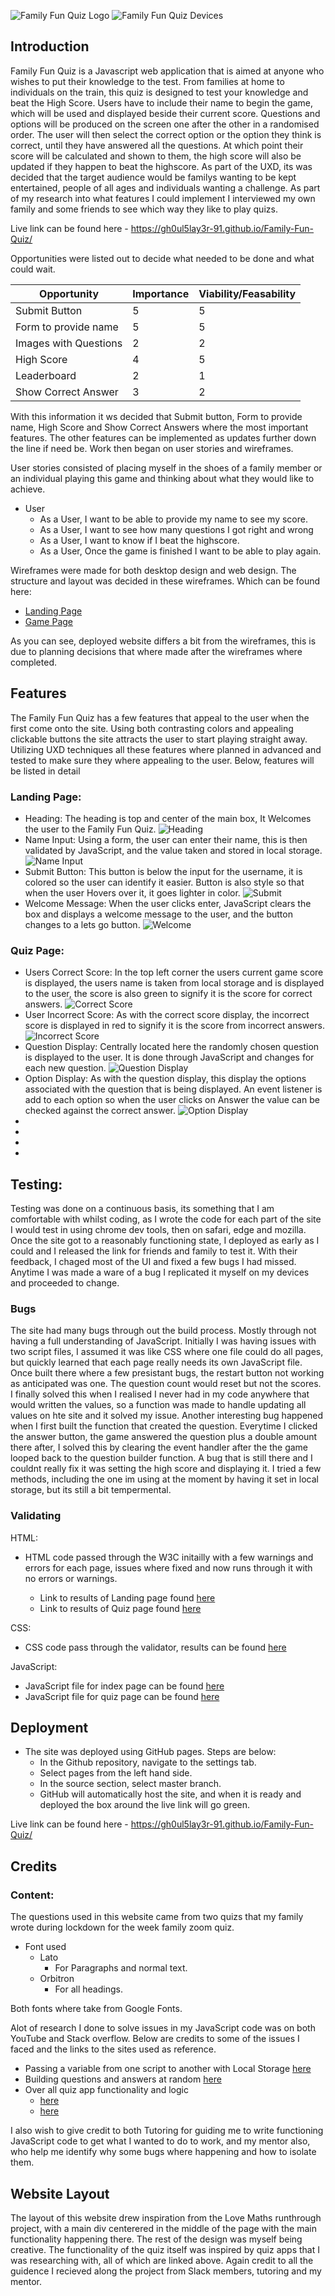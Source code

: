 ![Family Fun Quiz Logo](https://github.com/Gh0ul5lay3r-91/Family-Fun-Quiz/blob/main/assets/readme-images/Logo.png)
![Family Fun Quiz Devices](https://github.com/Gh0ul5lay3r-91/Family-Fun-Quiz/blob/main/assets/readme-images/Main%20image.png)

## Introduction

Family Fun Quiz is a Javascript web application that is aimed at anyone who wishes to put their knowledge to the test. From families at home to individuals on the train, this quiz is designed to test your knowledge and beat the High Score. Users have to include their name to begin the game, which will be used and displayed beside their current score. Questions and options will be produced on the screen one after the other in a randomised order. The user will then select the correct option or the option they think is correct, until they have answered all the questions. At which point their score will be calculated and shown to them, the high score will also be updated if they happen to beat the highscore. As part of the UXD, its was decided that the target audience would be familys wanting to be kept entertained, people of all ages and individuals wanting a challenge. As part of my research into what features I could implement I interviewed my own family and some friends to see which way they like to play quizs.

Live link can be found here - https://gh0ul5lay3r-91.github.io/Family-Fun-Quiz/

Opportunities were listed out to decide what needed to be done and what could wait.

| Opportunity                          | Importance | Viability/Feasability |
| ------------------------------------ | ---------- | --------------------- | 
| Submit Button                        | 5          | 5                     | 
| Form to provide name                 | 5          | 5                     |
| Images with Questions                | 2          | 2                     |
| High Score                           | 4          | 5                     |
| Leaderboard                          | 2          | 1                     | 
| Show Correct Answer                  | 3          | 2                     |

With this information it ws decided that Submit button, Form to provide name, High Score and Show Correct Answers where the most important features. The other features can be implemented as updates further down the line if need be. Work then began on user stories and wireframes.

User stories consisted of placing myself in the shoes of a family member or an individual playing this game and thinking about what they would like to achieve.
* User
    * As a User, I want to be able to provide my name to see my score.
    * As a User, I want to see how many questions I got right and wrong
    * As a User, I want to know if I beat the highscore.
    * As a User, Once the game is finished I want to be able to play again.

Wireframes were made for both desktop design and web design. The structure and layout was decided in these wireframes.
Which can be found here:
* [Landing Page](https://github.com/Gh0ul5lay3r-91/Family-Fun-Quiz/blob/main/assets/wireframe-images/landing%20page.png)
* [Game Page](https://github.com/Gh0ul5lay3r-91/Family-Fun-Quiz/blob/main/assets/wireframe-images/game%20page.png)

As you can see, deployed website differs a bit from the wireframes, this is due to planning decisions that where made after the wireframes where completed.

## Features
The Family Fun Quiz has a few features that appeal to the user when the first come onto the site. Using both contrasting colors and appealing clickable buttons the site attracts the user to start playing straight away. Utilizing UXD techniques all these features where planned in advanced and tested to make sure they where appealing to the user. Below, features will be listed in detail


### Landing Page:
* Heading: The heading is top and center of the main box, It Welcomes the user to the Family Fun Quiz.
![Heading](https://github.com/Gh0ul5lay3r-91/Family-Fun-Quiz/blob/main/assets/readme-images/Header.png)
* Name Input: Using a form, the user can enter their name, this is then validated by JavaScript, and the value taken and stored in local storage.
![Name Input](https://github.com/Gh0ul5lay3r-91/Family-Fun-Quiz/blob/main/assets/readme-images/name.png)
* Submit Button: This button is below the input for the username, it is colored so the user can identify it easier. Button is also style so that when the user Hovers over it, it goes lighter in color.
![Submit](https://github.com/Gh0ul5lay3r-91/Family-Fun-Quiz/blob/main/assets/readme-images/enter%20button.png)
* Welcome Message: When the user clicks enter, JavaScript clears the box and displays a welcome message to the user, and the button changes to a lets go button.
![Welcome](https://github.com/Gh0ul5lay3r-91/Family-Fun-Quiz/blob/main/assets/readme-images/Welcome%20message.png)

### Quiz Page:
* Users Correct Score: In the top left corner the users current game score is displayed, the users name is taken from local storage and is displayed to the user, the score is also green to signify it is the score for correct answers.
![Correct Score](https://github.com/Gh0ul5lay3r-91/Family-Fun-Quiz/blob/main/assets/readme-images/correct%20score.png)
* User Incorrect Score: As with the correct score display, the incorrect score is displayed in red to signify it is the score from incorrect answers.
![Incorrect Score](https://github.com/Gh0ul5lay3r-91/Family-Fun-Quiz/blob/main/assets/readme-images/incorrect%20answer.png)
* Question Display: Centrally located here the randomly chosen question is displayed to the user. It is done through JavaScript and changes for each new question.
![Question Display](https://github.com/Gh0ul5lay3r-91/Family-Fun-Quiz/blob/main/assets/readme-images/Question%20display.png)
* Option Display: As with the question display, this display the options associated with the question that is being displayed. An event listener is add to each option so when the user clicks on Answer the value can be checked against the correct answer.
![Option Display](https://github.com/Gh0ul5lay3r-91/Family-Fun-Quiz/blob/main/assets/readme-images/option%20display.png)
* 
* 
* 
* 


## Testing:
Testing was done on a continuous basis, its something that I am comfortable with whilst coding, as I wrote the code for each part of the site I would test in using chrome dev tools, then on safari, edge and mozilla. Once the site got to a reasonably functioning state, I deployed as early as I could and I released the link for friends and family to test it. With their feedback, I chaged most of the UI and fixed a few bugs I had missed. Anytime I was made a ware of a bug I replicated it myself on my devices and proceeded to change.
### Bugs
The site had many bugs through out the build process. Mostly through not having a full understanding of JavaScript. Initially I was having issues with two script files, I assumed it was like CSS where one file could do all pages, but quickly learned that each page really needs its own JavaScript file. Once built there where a few presistant bugs, the restart button not working as anticipated was one. The question count would reset but not the scores. I finally solved this when I realised I never had in my code anywhere that would written the values, so a function was made to handle updating all values on hte site and it solved my issue. Another interesting bug happened when I first built the function that created the question. Everytime I clicked the answer button, the game answered the question plus a double amount there after, I solved this by clearing the event handler after the the game looped back to the question builder function. A bug that is still there and I couldnt really fix it was setting the high score and displaying it. I tried a few methods, including the one im using at the moment by having it set in local storage, but its still a bit tempermental.
### Validating
HTML:
* HTML code passed through the W3C initailly with a few warnings and errors for each page, issues where fixed and now runs through it with no errors or warnings.

    * Link to results of Landing page found [here](https://validator.w3.org/nu/?doc=https%3A%2F%2Fgh0ul5lay3r-91.github.io%2FFamily-Fun-Quiz%2F)
    * Link to results of Quiz page found [here](https://validator.w3.org/nu/?doc=https%3A%2F%2Fgh0ul5lay3r-91.github.io%2FFamily-Fun-Quiz%2Fquiz.html)
       
CSS:
* CSS code pass through the validator, results can be found [here](https://jigsaw.w3.org/css-validator/validator?uri=https%3A%2F%2Fgh0ul5lay3r-91.github.io%2FFamily-Fun-Quiz%2F&profile=css3svg&usermedium=all&warning=1&vextwarning=&lang=en)

JavaScript:
* JavaScript file for index page can be found [here]()
* JavaScript file for quiz page can be found [here]()

## Deployment
* The site was deployed using GitHub pages. Steps are below:
    * In the Github repository, navigate to the settings tab.
    * Select pages from the left hand side.
    * In the source section, select master branch.
    * GitHub will automatically host the site, and when it is ready and deployed the box around the live link will go green.

Live link can be found here - https://gh0ul5lay3r-91.github.io/Family-Fun-Quiz/

## Credits
### Content: 
The questions used in this website came from two quizs that my family wrote during lockdown for the week family zoom quiz. 
* Font used
    * Lato
        * For Paragraphs and normal text.
    * Orbitron
        * For all headings.

Both fonts where take from Google Fonts.

Alot of research I done to solve issues in my JavaScript code was on both YouTube and Stack overflow. Below are credits to some of the issues I faced and the links to the sites used as reference.
* Passing a variable from one script to another with Local Storage [here](https://developer.mozilla.org/en-US/docs/Web/API/Window/localStorage)
* Building questions and answers at random [here](https://stackoverflow.com/questions/43847375/creating-random-questions-and-answers-javascript)
* Over all quiz app functionality and logic
    * [here](https://www.sitepoint.com/simple-javascript-quiz/)
    * [here](https://www.youtube.com/watch?v=DFhmNLKwwGw)

I also wish to give credit to both Tutoring for guiding me to write functioning JavaScript code to get what I wanted to do to work, and my mentor also, who help me identify why some bugs where happening and how to isolate them.

## Website Layout
The layout of this website drew inspiration from the Love Maths runthrough project, with a main div centerered in the middle of the page with the main functionality happening there. The rest of the design was myself being creative. The functionality of the quiz itself was inspired by quiz apps that I was researching with, all of which are linked above.
Again credit to all the guidence I recieved along the project from Slack members, tutoring and my mentor.